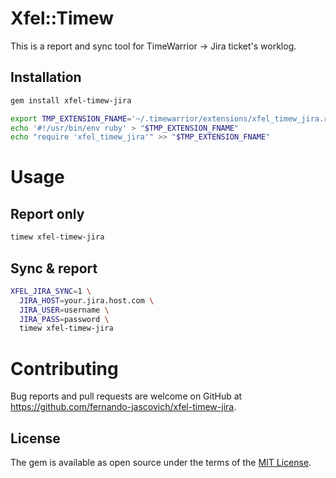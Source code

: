 # Xfel::Timew

This is a report and sync tool for TimeWarrior -> Jira ticket's worklog.

## Installation

```bash
gem install xfel-timew-jira

export TMP_EXTENSION_FNAME='~/.timewarrior/extensions/xfel_timew_jira.rb'
echo '#!/usr/bin/env ruby' > "$TMP_EXTENSION_FNAME"
echo "require 'xfel_timew_jira'" >> "$TMP_EXTENSION_FNAME"
```

# Usage

## Report only
```bash
timew xfel-timew-jira
```

## Sync & report
```bash
XFEL_JIRA_SYNC=1 \
  JIRA_HOST=your.jira.host.com \
  JIRA_USER=username \
  JIRA_PASS=password \
  timew xfel-timew-jira
```

# Contributing

Bug reports and pull requests are welcome on GitHub at https://github.com/fernando-jascovich/xfel-timew-jira.

## License

The gem is available as open source under the terms of the [MIT License](https://opensource.org/licenses/MIT).
